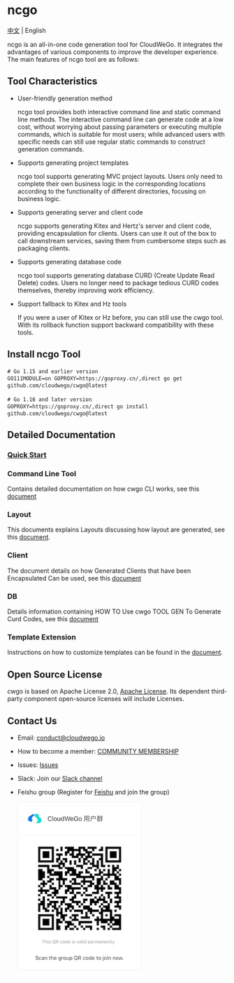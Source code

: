 # ncgo
[中文](./README_CN.md) | English

ncgo is an all-in-one code generation tool for CloudWeGo. It integrates the advantages of various components to improve
the developer experience. The main features of ncgo tool are as follows:

## Tool Characteristics

- User-friendly generation method

  ncgo tool provides both interactive command line and static command line methods. The interactive command line can
  generate code at a low cost, without worrying about passing parameters or executing multiple commands, which is
  suitable for most users; while advanced users with specific needs can still use regular static commands to construct
  generation commands.

- Supports generating project templates

  ncgo tool supports generating MVC project layouts. Users only need to complete their own business logic in the
  corresponding locations according to the functionality of different directories, focusing on business logic.

- Supports generating server and client code

  ncgo supports generating Kitex and Hertz's server and client code, providing encapsulation for clients. Users can use
  it out of the box to call downstream services, saving them from cumbersome steps such as packaging clients.

- Supports generating database code

  ncgo tool supports generating database CURD (Create Update Read Delete) codes. Users no longer need to package
  tedious CURD codes themselves, thereby improving work efficiency.

- Support fallback to Kitex and Hz tools

  If you were a user of Kitex or Hz before, you can still use the cwgo tool. With its rollback function support backward
  compatibility with these tools.

## Install ncgo Tool

```
# Go 1.15 and earlier version
GO111MODULE=on GOPROXY=https://goproxy.cn/,direct go get github.com/cloudwego/cwgo@latest

# Go 1.16 and later version
GOPROXY=https://goproxy.cn/,direct go install github.com/cloudwego/cwgo@latest
```

## Detailed Documentation

### [Quick Start](https://www.cloudwego.io/docs/cwgo/getting-started/)

### Command Line Tool

Contains detailed documentation on how cwgo CLI works, see this [document](https://www.cloudwego.io/docs/cwgo/tutorials/cli/)

### Layout

This documents explains Layouts discussing how layout are generated, see this [document](https://www.cloudwego.io/docs/cwgo/tutorials/layout/).

### Client

The document details on how Generated Clients that have been Encapsulated Can be used, see this [document](https://www.cloudwego.io/docs/cwgo/tutorials/client/)

### DB

Details information containing HOW TO Use cwgo TOOL GEN To Generate Curd Codes, see this [document](https://www.cloudwego.io/docs/cwgo/tutorials/db/)

### Template Extension

Instructions on how to customize templates can be found in the [document](https://www.cloudwego.io/docs/cwgo/tutorials/templete-extension/).

## Open Source License

cwgo is based on Apache License 2.0, [Apache License](https://github.com/cloudswego/cwgo/blob/main/LICENSE). Its dependent
third-party component open-source licenses will include Licenses.


## Contact Us

- Email: conduct@cloudwego.io
- How to become a member: [COMMUNITY MEMBERSHIP](https://github.com/cloudwego/community/blob/main/COMMUNITY_MEMBERSHIP.md)
- Issues: [Issues](https://github.com/cloudwego/cwgo/issues)
- Slack: Join our [Slack channel](https://join.slack.com/t/cloudwego/shared_invite/zt-tmcbzewn-UjXMF3ZQsPhl7W3tEDZboA)
- Feishu group (Register for [Feishu](https://www.larksuite.com/en-US/download) and join the group)

  ![LarkGroup](images/lark_group.png)


